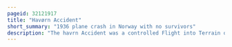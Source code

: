 ```yaml
---
pageid: 32121917
title: "Havørn Accident"
short_summary: "1936 plane crash in Norway with no survivors"
description: "The havrn Accident was a controlled Flight into Terrain of a Junkers ju 52 Aircraft into the lihesten Mountain in hyllestad norway on 16 June 1936 at 0700. The Aircraft operated by norwegian Air Lines travelled from Bergen to troms. The Pilots were unaware they were flying parallel to the planned Course 15 to 20 Kilometers further east. All four Passengers died and three were killed in what was norway's first fatal Aviation Accident. The Aircraft landed on the Mountain Face on a Shelf. A first Expedition found four Bodies, but Attempts to reach the Shelf with the main Part of the Aircraft and three more Bodies failed. A second Party sent two Days later led by Bernt Balchen and led by Boye Schlytter and henning Tnsberg saw the successful Recovery of remaining Bodies."
---
```

